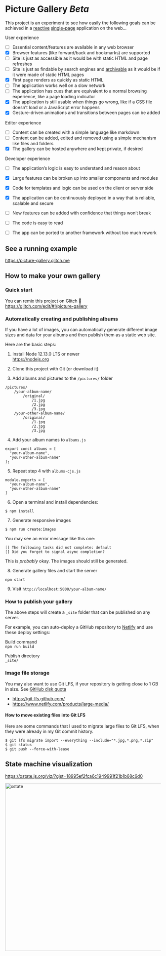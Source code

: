
# Picture Gallery _Beta_

This project is an experiment to see how easily the following goals can be achieved in a [reactive](https://en.wikipedia.org/wiki/Reactive_programming) [single-page](https://en.wikipedia.org/wiki/Single-page_application) application on the web…

User experience
- [ ] Essential content/features are available in any web browser
- [x] Browser features (like forward/back and bookmarks) are supported
- [ ] Site is just as accessible as it would be with static HTML and page refreshes
- [ ] Site is just as findable by search engines and [archivable](https://archive.org/) as it would be if it were made of static HTML pages
- [x] First page renders as quickly as static HTML
- [ ] The application works well on a slow network
- [ ] The application has cues that are equivalent to a normal browsing experience, like a page loading indicator
- [x] The application is still usable when things go wrong, like if a CSS file doesn’t load or a JavaScript error happens
- [x] Gesture-driven animations and transitions between pages can be added

Editor experience
- [ ] Content can be created with a simple language like markdown
- [ ] Content can be added, edited and removed using a simple mechanism like files and folders
- [x] The gallery can be hosted anywhere and kept private, if desired

Developer experience
- [ ] The application’s logic is easy to understand and reason about
- [x] Large features can be broken up into smaller components and modules
- [x] Code for templates and logic can be used on the client or server side
- [x] The application can be continuously deployed in a way that is reliable, scalable and secure
- [ ] New features can be added with confidence that things won’t break
- [ ] The code is easy to read
- [ ] The app can be ported to another framework without too much rework


## See a running example

https://picture-gallery.glitch.me


## How to make your own gallery

### Quick start

You can remix this project on Glitch 🎏  
https://glitch.com/edit/#!/picture-gallery

### Automatically creating and publishing albums

If you have a lot of images, you can automatically generate different image sizes and data for your albums and then publish them as a static web site.

Here are the basic steps:

1. Install Node 12.13.0 LTS or newer  
https://nodejs.org

2. Clone this project with Git (or download it)

3. Add albums and pictures to the `/pictures/` folder

```
/pictures/
    /your-album-name/
        /original/
            /1.jpg
            /2.jpg
            /3.jpg
    /your-other-album-name/
        /original/
            /1.jpg
            /2.jpg
            /3.jpg
```

4. Add your album names to `albums.js`

```
export const albums = [
  "your-album-name",
  "your-other-album-name"
];
```

5. Repeat step 4 with `albums-cjs.js`

```
module.exports = [
  "your-album-name",
  "your-other-album-name"
]
```

6. Open a terminal and install dependencies:

```
$ npm install
```

7. Generate responsive images

```
$ npm run create:images
```

You may see an error message like this one:

```
[] The following tasks did not complete: default
[] Did you forget to signal async completion?
```

This is _probably_ okay. The images should still be generated.

8. Generate gallery files and start the server

```
npm start
```

9. Visit `http://localhost:5000/your-album-name/`


### How to publish your gallery

The above steps will create a `_site` folder that can be published on any server.

For example, you can auto-deploy a GitHub repository to [Netlify](https://www.netlify.com/) and use these deploy settings:

Build command  
`npm run build`

Publish directory  
`_site/`

### Image file storage

You may also want to use Git LFS, if your repository is getting close to 1 GB in size. See [GitHub disk quota](https://help.github.com/en/github/managing-large-files/what-is-my-disk-quota)

* https://git-lfs.github.com/  
* https://www.netlify.com/products/large-media/


#### How to move existing files into Git LFS

Here are some commands that I used to migrate large files to Git LFS, when they were already in my Git commit history.

```
$ git lfs migrate import --everything --include="*.jpg,*.png,*.zip"
$ git status
$ git push --force-with-lease
```

## State machine visualization

https://xstate.js.org/viz/?gist=18995ef2fca6c1949991f21b1b68c6d0

<a href="https://xstate.js.org/viz/?gist=18995ef2fca6c1949991f21b1b68c6d0" rel="nofollow"><img width="544" alt="xstate" src="https://user-images.githubusercontent.com/926616/68066254-8bd83b80-fcf2-11e9-8c77-6427061b98a9.png">
</a>
